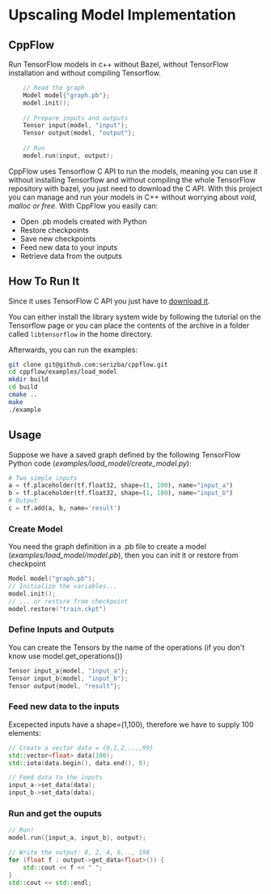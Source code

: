 # Upscaling Model Implementation




## CppFlow
Run TensorFlow models in c++ without Bazel, without TensorFlow installation and without compiling Tensorflow.

```c++
    // Read the graph
    Model model{"graph.pb"};
    model.init();
    
    // Prepare inputs and outputs
    Tensor input{model, "input"};
    Tensor output{model, "output"};
    
    // Run
    model.run(input, output);
```

CppFlow uses Tensorflow C API to run the models, meaning you can use it without installing Tensorflow and without compiling the whole TensorFlow repository with bazel, you just need to download the C API. With this project you can manage and run your models in C++ without worrying about _void, malloc or free_. With CppFlow you easily can:

  - Open .pb models created with Python
  - Restore checkpoints
  - Save new checkpoints
  - Feed new data to your inputs
  - Retrieve data from the outputs
  


## How To Run It

Since it uses TensorFlow C API you just have to [download it](https://www.tensorflow.org/install/lang_c).  

You can either install the library system wide by following the tutorial on the Tensorflow page or you can place the contents of the archive
in a folder called `libtensorflow` in the home directory.

Afterwards, you can run the examples:

```sh
git clone git@github.com:serizba/cppflow.git
cd cppflow/examples/load_model
mkdir build
cd build
cmake ..
make
./example
```

## Usage
Suppose we have a saved graph defined by the following TensorFlow Python code (*examples/load_model/create_model.py*):
```Python
# Two simple inputs
a = tf.placeholder(tf.float32, shape=(1, 100), name="input_a")
b = tf.placeholder(tf.float32, shape=(1, 100), name="input_b")
# Output
c = tf.add(a, b, name='result')
```
### Create Model
You need the graph definition in a .pb file to create a model (*examples/load_model/model.pb*), then you can init it or restore from checkpoint
```c++
Model model("graph.pb");
// Initialize the variables...
model.init();
// ... or restore from checkpoint
model.restore("train.ckpt")
```
### Define Inputs and Outputs
You can create the Tensors by the name of the operations (if you don't know use model.get_operations())
```c++
Tensor input_a{model, "input_a"};
Tensor input_b{model, "input_b"};
Tensor output{model, "result"};
```
### Feed new data to the inputs
Excepected inputs have a shape=(1,100), therefore we have to supply 100 elements:
```c++
// Create a vector data = {0,1,2,...,99}
std::vector<float> data(100);
std::iota(data.begin(), data.end(), 0);

// Feed data to the inputs
input_a->set_data(data);
input_b->set_data(data);
```
### Run and get the ouputs
```c++
// Run!
model.run({input_a, input_b}, output);

// Write the output: 0, 2, 4, 6,.., 198
for (float f : output->get_data<float>()) {
    std::cout << f << " ";
}
std::cout << std::endl;
```
